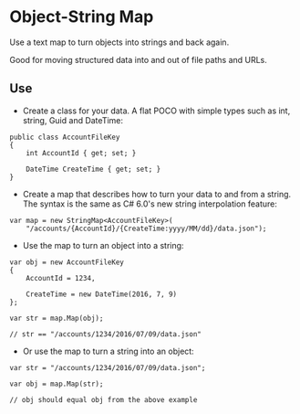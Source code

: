 # Object-String Map

Use a text map to turn objects into strings and back again. 

Good for moving structured data into and out of file paths and URLs.

## Use

- Create a class for your data. A flat POCO with simple types such as int, string, Guid and DateTime:
```
public class AccountFileKey
{
    int AccountId { get; set; }
    
    DateTime CreateTime { get; set; }
}
```
- Create a map that describes how to turn your data to and from a string. The syntax is the same as C# 6.0's new string interpolation feature:
```
var map = new StringMap<AccountFileKey>(
    "/accounts/{AccountId}/{CreateTime:yyyy/MM/dd}/data.json");
```
- Use the map to turn an object into a string:
```
var obj = new AccountFileKey
{
    AccountId = 1234,
    
    CreateTime = new DateTime(2016, 7, 9)
};

var str = map.Map(obj);

// str == "/accounts/1234/2016/07/09/data.json"
```
- Or use the map to turn a string into an object:
```
var str = "/accounts/1234/2016/07/09/data.json";

var obj = map.Map(str);

// obj should equal obj from the above example
```
